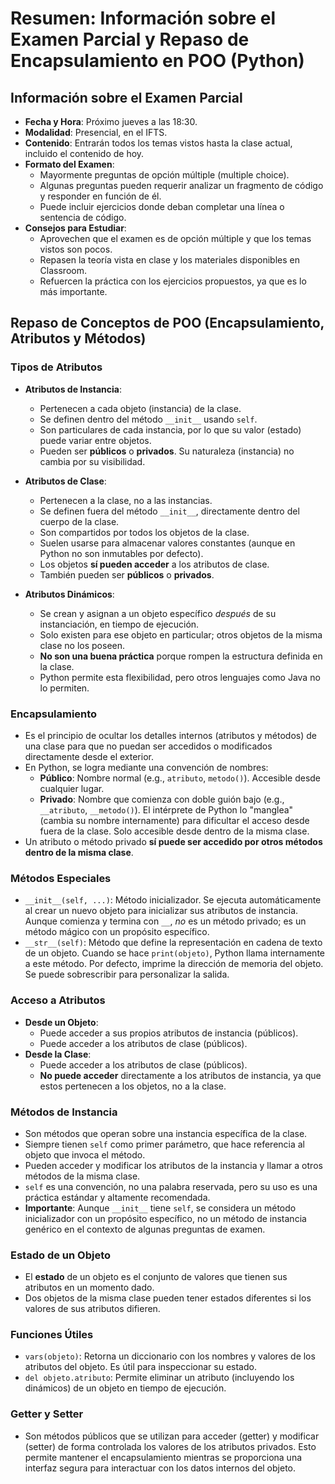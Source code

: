 # Resumen: Información sobre el Examen Parcial y Repaso de Encapsulamiento en POO (Python)

## Información sobre el Examen Parcial
- **Fecha y Hora**: Próximo jueves a las 18:30.
- **Modalidad**: Presencial, en el IFTS.
- **Contenido**: Entrarán todos los temas vistos hasta la clase actual, incluido el contenido de hoy.
- **Formato del Examen**:
  - Mayormente preguntas de opción múltiple (multiple choice).
  - Algunas preguntas pueden requerir analizar un fragmento de código y responder en función de él.
  - Puede incluir ejercicios donde deban completar una línea o sentencia de código.
- **Consejos para Estudiar**:
  - Aprovechen que el examen es de opción múltiple y que los temas vistos son pocos.
  - Repasen la teoría vista en clase y los materiales disponibles en Classroom.
  - Refuercen la práctica con los ejercicios propuestos, ya que es lo más importante.

## Repaso de Conceptos de POO (Encapsulamiento, Atributos y Métodos)

### Tipos de Atributos
- **Atributos de Instancia**:
  - Pertenecen a cada objeto (instancia) de la clase.
  - Se definen dentro del método `__init__` usando `self`.
  - Son particulares de cada instancia, por lo que su valor (estado) puede variar entre objetos.
  - Pueden ser **públicos** o **privados**. Su naturaleza (instancia) no cambia por su visibilidad.

- **Atributos de Clase**:
  - Pertenecen a la clase, no a las instancias.
  - Se definen fuera del método `__init__`, directamente dentro del cuerpo de la clase.
  - Son compartidos por todos los objetos de la clase.
  - Suelen usarse para almacenar valores constantes (aunque en Python no son inmutables por defecto).
  - Los objetos **sí pueden acceder** a los atributos de clase.
  - También pueden ser **públicos** o **privados**.

- **Atributos Dinámicos**:
  - Se crean y asignan a un objeto específico *después* de su instanciación, en tiempo de ejecución.
  - Solo existen para ese objeto en particular; otros objetos de la misma clase no los poseen.
  - **No son una buena práctica** porque rompen la estructura definida en la clase.
  - Python permite esta flexibilidad, pero otros lenguajes como Java no lo permiten.

### Encapsulamiento
- Es el principio de ocultar los detalles internos (atributos y métodos) de una clase para que no puedan ser accedidos o modificados directamente desde el exterior.
- En Python, se logra mediante una convención de nombres:
  - **Público**: Nombre normal (e.g., `atributo`, `metodo()`). Accesible desde cualquier lugar.
  - **Privado**: Nombre que comienza con doble guión bajo (e.g., `__atributo`, `__metodo()`). El intérprete de Python lo "manglea" (cambia su nombre internamente) para dificultar el acceso desde fuera de la clase. Solo accesible desde dentro de la misma clase.
- Un atributo o método privado **sí puede ser accedido por otros métodos dentro de la misma clase**.

### Métodos Especiales
- `__init__(self, ...)`: Método inicializador. Se ejecuta automáticamente al crear un nuevo objeto para inicializar sus atributos de instancia. Aunque comienza y termina con `__`, *no* es un método privado; es un método mágico con un propósito específico.
- `__str__(self)`: Método que define la representación en cadena de texto de un objeto. Cuando se hace `print(objeto)`, Python llama internamente a este método. Por defecto, imprime la dirección de memoria del objeto. Se puede sobrescribir para personalizar la salida.

### Acceso a Atributos
- **Desde un Objeto**:
  - Puede acceder a sus propios atributos de instancia (públicos).
  - Puede acceder a los atributos de clase (públicos).
- **Desde la Clase**:
  - Puede acceder a los atributos de clase (públicos).
  - **No puede acceder** directamente a los atributos de instancia, ya que estos pertenecen a los objetos, no a la clase.

### Métodos de Instancia
- Son métodos que operan sobre una instancia específica de la clase.
- Siempre tienen `self` como primer parámetro, que hace referencia al objeto que invoca el método.
- Pueden acceder y modificar los atributos de la instancia y llamar a otros métodos de la misma clase.
- `self` es una convención, no una palabra reservada, pero su uso es una práctica estándar y altamente recomendada.
- **Importante**: Aunque `__init__` tiene `self`, se considera un método inicializador con un propósito específico, no un método de instancia genérico en el contexto de algunas preguntas de examen.

### Estado de un Objeto
- El **estado** de un objeto es el conjunto de valores que tienen sus atributos en un momento dado.
- Dos objetos de la misma clase pueden tener estados diferentes si los valores de sus atributos difieren.

### Funciones Útiles
- `vars(objeto)`: Retorna un diccionario con los nombres y valores de los atributos del objeto. Es útil para inspeccionar su estado.
- `del objeto.atributo`: Permite eliminar un atributo (incluyendo los dinámicos) de un objeto en tiempo de ejecución.

### Getter y Setter
- Son métodos públicos que se utilizan para acceder (getter) y modificar (setter) de forma controlada los valores de los atributos privados. Esto permite mantener el encapsulamiento mientras se proporciona una interfaz segura para interactuar con los datos internos del objeto.